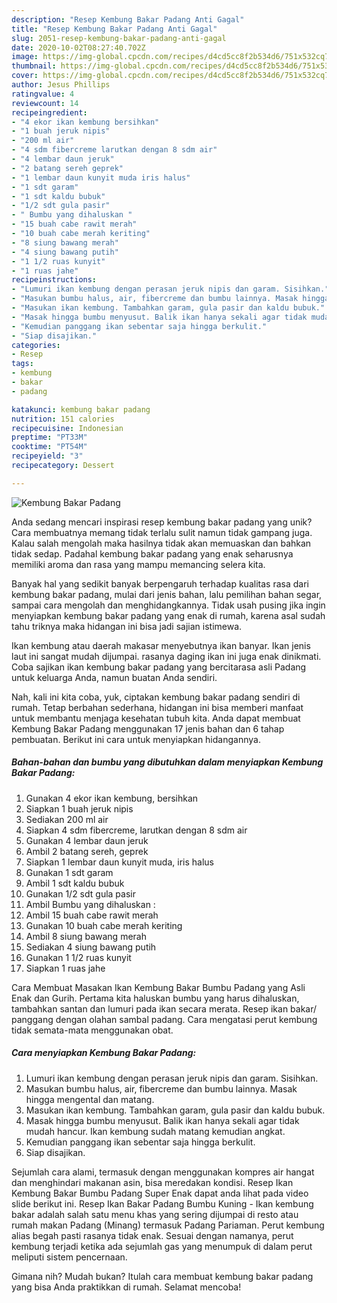 ```yaml
---
description: "Resep Kembung Bakar Padang Anti Gagal"
title: "Resep Kembung Bakar Padang Anti Gagal"
slug: 2051-resep-kembung-bakar-padang-anti-gagal
date: 2020-10-02T08:27:40.702Z
image: https://img-global.cpcdn.com/recipes/d4cd5cc8f2b534d6/751x532cq70/kembung-bakar-padang-foto-resep-utama.jpg
thumbnail: https://img-global.cpcdn.com/recipes/d4cd5cc8f2b534d6/751x532cq70/kembung-bakar-padang-foto-resep-utama.jpg
cover: https://img-global.cpcdn.com/recipes/d4cd5cc8f2b534d6/751x532cq70/kembung-bakar-padang-foto-resep-utama.jpg
author: Jesus Phillips
ratingvalue: 4
reviewcount: 14
recipeingredient:
- "4 ekor ikan kembung bersihkan"
- "1 buah jeruk nipis"
- "200 ml air"
- "4 sdm fibercreme larutkan dengan 8 sdm air"
- "4 lembar daun jeruk"
- "2 batang sereh geprek"
- "1 lembar daun kunyit muda iris halus"
- "1 sdt garam"
- "1 sdt kaldu bubuk"
- "1/2 sdt gula pasir"
- " Bumbu yang dihaluskan "
- "15 buah cabe rawit merah"
- "10 buah cabe merah keriting"
- "8 siung bawang merah"
- "4 siung bawang putih"
- "1 1/2 ruas kunyit"
- "1 ruas jahe"
recipeinstructions:
- "Lumuri ikan kembung dengan perasan jeruk nipis dan garam. Sisihkan."
- "Masukan bumbu halus, air, fibercreme dan bumbu lainnya. Masak hingga mengental dan matang."
- "Masukan ikan kembung. Tambahkan garam, gula pasir dan kaldu bubuk."
- "Masak hingga bumbu menyusut. Balik ikan hanya sekali agar tidak mudah hancur. Ikan kembung sudah matang kemudian angkat."
- "Kemudian panggang ikan sebentar saja hingga berkulit."
- "Siap disajikan."
categories:
- Resep
tags:
- kembung
- bakar
- padang

katakunci: kembung bakar padang 
nutrition: 151 calories
recipecuisine: Indonesian
preptime: "PT33M"
cooktime: "PT54M"
recipeyield: "3"
recipecategory: Dessert

---
```



![Kembung Bakar Padang](https://img-global.cpcdn.com/recipes/d4cd5cc8f2b534d6/751x532cq70/kembung-bakar-padang-foto-resep-utama.jpg)

Anda sedang mencari inspirasi resep kembung bakar padang yang unik? Cara membuatnya memang tidak terlalu sulit namun tidak gampang juga. Kalau salah mengolah maka hasilnya tidak akan memuaskan dan bahkan tidak sedap. Padahal kembung bakar padang yang enak seharusnya memiliki aroma dan rasa yang mampu memancing selera kita.

Banyak hal yang sedikit banyak berpengaruh terhadap kualitas rasa dari kembung bakar padang, mulai dari jenis bahan, lalu pemilihan bahan segar, sampai cara mengolah dan menghidangkannya. Tidak usah pusing jika ingin menyiapkan kembung bakar padang yang enak di rumah, karena asal sudah tahu triknya maka hidangan ini bisa jadi sajian istimewa.

Ikan kembung atau daerah makasar menyebutnya ikan banyar. Ikan jenis laut ini sangat mudah dijumpai. rasanya daging ikan ini juga enak dinikmati. Coba sajikan ikan kembung bakar padang yang bercitarasa asli Padang untuk keluarga Anda, namun buatan Anda sendiri.


Nah, kali ini kita coba, yuk, ciptakan kembung bakar padang sendiri di rumah. Tetap berbahan sederhana, hidangan ini bisa memberi manfaat untuk membantu menjaga kesehatan tubuh kita. Anda dapat membuat Kembung Bakar Padang menggunakan 17 jenis bahan dan 6 tahap pembuatan. Berikut ini cara untuk menyiapkan hidangannya.

<!--inarticleads1-->

##### Bahan-bahan dan bumbu yang dibutuhkan dalam menyiapkan Kembung Bakar Padang:

1. Gunakan 4 ekor ikan kembung, bersihkan
1. Siapkan 1 buah jeruk nipis
1. Sediakan 200 ml air
1. Siapkan 4 sdm fibercreme, larutkan dengan 8 sdm air
1. Gunakan 4 lembar daun jeruk
1. Ambil 2 batang sereh, geprek
1. Siapkan 1 lembar daun kunyit muda, iris halus
1. Gunakan 1 sdt garam
1. Ambil 1 sdt kaldu bubuk
1. Gunakan 1/2 sdt gula pasir
1. Ambil  Bumbu yang dihaluskan :
1. Ambil 15 buah cabe rawit merah
1. Gunakan 10 buah cabe merah keriting
1. Ambil 8 siung bawang merah
1. Sediakan 4 siung bawang putih
1. Gunakan 1 1/2 ruas kunyit
1. Siapkan 1 ruas jahe


Cara Membuat Masakan Ikan Kembung Bakar Bumbu Padang yang Asli Enak dan Gurih. Pertama kita haluskan bumbu yang harus dihaluskan, tambahkan santan dan lumuri pada ikan secara merata. Resep ikan bakar/ panggang dengan olahan sambal padang. Cara mengatasi perut kembung tidak semata-mata menggunakan obat. 

<!--inarticleads2-->

##### Cara menyiapkan Kembung Bakar Padang:

1. Lumuri ikan kembung dengan perasan jeruk nipis dan garam. Sisihkan.
1. Masukan bumbu halus, air, fibercreme dan bumbu lainnya. Masak hingga mengental dan matang.
1. Masukan ikan kembung. Tambahkan garam, gula pasir dan kaldu bubuk.
1. Masak hingga bumbu menyusut. Balik ikan hanya sekali agar tidak mudah hancur. Ikan kembung sudah matang kemudian angkat.
1. Kemudian panggang ikan sebentar saja hingga berkulit.
1. Siap disajikan.


Sejumlah cara alami, termasuk dengan menggunakan kompres air hangat dan menghindari makanan asin, bisa meredakan kondisi. Resep Ikan Kembung Bakar Bumbu Padang Super Enak dapat anda lihat pada video slide berikut ini. Resep Ikan Bakar Padang Bumbu Kuning - Ikan kembung bakar adalah salah satu menu khas yang sering dijumpai di resto atau rumah makan Padang (Minang) termasuk Padang Pariaman. Perut kembung alias begah pasti rasanya tidak enak. Sesuai dengan namanya, perut kembung terjadi ketika ada sejumlah gas yang menumpuk di dalam perut meliputi sistem pencernaan. 

Gimana nih? Mudah bukan? Itulah cara membuat kembung bakar padang yang bisa Anda praktikkan di rumah. Selamat mencoba!
